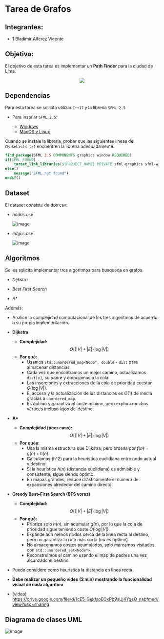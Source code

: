 # Tarea de Grafos

## Integrantes: 
- 1 Bladimir Alferez Vicente
  
## Objetivo: 
El objetivo de esta tarea es implementar un **Path Finder** para la ciudad de Lima. 

<p align="center">
    <img src=https://github.com/utec-cs-aed/homework_graph/assets/79115974/b63f69db-17eb-417a-8aa1-8483d8dcdaf0 / >
</p>

## Dependencias

Para esta tarea se solicita utilizar ```C++17``` y la librería ```SFML 2.5```

- Para instalar ```SFML 2.5```:

    - [Windows](https://www.youtube.com/watch?v=HkPRG0vfObc)
    - [MacOS y Linux](https://www.youtube.com/playlist?list=PLvv0ScY6vfd95GMoMe2zc4ZgGxWYj3vua)

Cuando se instale la librería, probar que las siguientes líneas del ```CMakeLists.txt``` encuentren la librería adecuadamente.
```cmake
find_package(SFML 2.5 COMPONENTS graphics window REQUIRED)
if(SFML_FOUND)
    target_link_libraries(${PROJECT_NAME} PRIVATE sfml-graphics sfml-window)
else()
    message("SFML not found")
endif()
```

## Dataset
El dataset consiste de dos csv:

- *nodes.csv*

    ![image](https://github.com/utec-cs-aed/homework_graph/assets/79115974/6a68cf06-196a-4605-83a7-3183e9a3f0ec)


- *edges.csv*

    ![image](https://github.com/utec-cs-aed/homework_graph/assets/79115974/247bbbd7-6203-45f4-8196-fcb0434b0f1d)


## Algoritmos
Se les solicita implementar tres algoritmos para busqueda en grafos

- *Dijkstra*

- *Best First Search*

- *A**

Además:
- Analice la complejidad computacional de los tres algoritmos de acuerdo a su propia implementación.

- **Dijkstra**
  - **Complejidad:**
    $$
      O\bigl((|V| + |E|)\,\log |V|\bigr)
    $$
  - **Por qué:**
    - Usamos `std::unordered_map<Node*, double> dist` para almacenar distancias.
    - Cada vez que encontramos un mejor camino, actualizamos `dist[v]`, su padre y empujamos a la cola.
    - Las inserciones y extracciones de la cola de prioridad cuestan $O(\log|V|)$.  
    - El acceso y la actualización de las distancias es $O(1)$ de media gracias a `unordered_map`.  
    - Es óptimo y garantiza el coste mínimo, pero explora muchos vértices incluso lejos del destino.

- **A\***
  - **Complejidad (peor caso):**
    $$
      O\bigl((|V| + |E|)\,\log |V|\bigr)
    $$
  - **Por quéa:**
    - Usa la misma estructura que Dijkstra, pero ordena por $f(n)=g(n)+h(n)$.
    - Calculamos \(h^2\)  para la heurística euclidiana entre nodo actual y destino.  
    - Si la heurística $h(n)$ (distancia euclidiana) es admisible y consistente, sigue siendo óptimo.  
    - En mapas grandes, reduce drásticamente el número de expansiones alrededor del camino directo.

- **Greedy Best–First Search (BFS voraz)**
  - **Complejidad:**
    $$
      O\bigl((|V| + |E|)\,\log |V|\bigr)
    $$
  - **Por qué:**
    - Prioriza solo $h(n)$, sin acumular $g(n)$, por lo que la cola de prioridad sigue teniendo coste $O(\log|V|)$.  
    - Expande aún menos nodos cerca de la línea recta al destino, pero no garantiza la ruta más corta (no es óptimo).
    - No almacenamos costes acumulados, solo marcamos visitados con `std::unordered_set<Node*>`.  
    - Reconstruimos el camino usando el map de padres una vez alcanzado el destino. 


- Puede considere como heuristica la distancia en linea recta.
- **Debe realizar un pequeño video (2 min) mostrando la funcionalidad visual de cada algoritmo**

- (video) https://drive.google.com/file/d/1cE5_GekfsoEOxPb9sUj4YgzQ_nabfme4/view?usp=sharing 
  
## Diagrama de clases UML 

![image](https://github.com/utec-cs-aed/homework_graph/assets/79115974/f5a3d89e-cb48-4715-b172-a17e6e27ee24)

